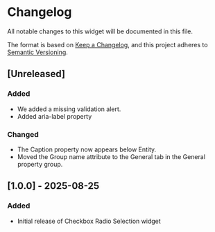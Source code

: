 # Changelog

All notable changes to this widget will be documented in this file.

The format is based on [Keep a Changelog](https://keepachangelog.com/en/1.0.0/), and this project adheres to [Semantic Versioning](https://semver.org/spec/v2.0.0.html).

## [Unreleased]

### Added

- We added a missing validation alert.
- Added aria-label property

### Changed

- The Caption property now appears below Entity.
- Moved the Group name attribute to the General tab in the General property group.

## [1.0.0] - 2025-08-25

### Added

- Initial release of Checkbox Radio Selection widget
